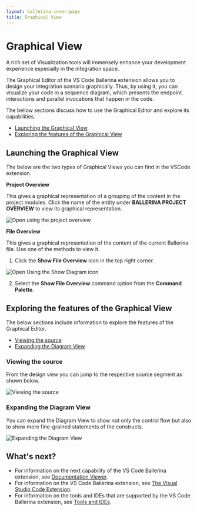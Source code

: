 ```yaml
---
layout: ballerina-inner-page
title: Graphical View
---
```


# Graphical View

A rich set of Visualization tools will immensely enhance your development experience especially in the integration space. 

The Graphical Editor of the VS Code Ballerina extension allows you to design your integration scenario graphically. Thus, by using it, you can visualize your code in a sequence diagram, which presents the endpoint interactions and parallel invocations that happen in the code. 

The bellow sections discuss how to use the Graphical Editor and explore its capabilities.

- [Launching the Graphical View](#launching-the-graphical-view)
- [Exploring the features of the Graphical View](#exploring-the-features-of-the-graphical-view)

## Launching the Graphical View

The below are the two types of Graphical Views you can find in the VSCode extension.

**Project Overview**

This gives a graphical representation of a grouping of the content in the project modules. Click the name of the entity under **BALLERINA PROJECT OVERVIEW** to view its graphical representation.

![Open using the project overview](/v1-1/learn/images/select-from-overview.gif)

**File Overview**

This gives a graphical representation of the content of the current Ballerina file. Use one of the methods to view it.

1. Click the **Show File Overview** icon in the top right corner.

![Open Using the Show Diagram icon](/v1-1/learn/images/show-diagram-icon.gif)

2. Select the **Show File Overview** command option from the **Command Palette**.

## Exploring the features of the Graphical View

The below sections include information to explore the features of the Graphical Editor.

- [Viewing the source](#viewing-the-source)
- [Expanding the Diagram View](#expanding-the-diagram-view)

### Viewing the source

From the design view you can jump to the respective source segment as shown below.

![Viewing the source](/v1-1/learn/images/jump-to-source-view.gif)

### Expanding the Diagram View

You can expand the Diagram View to show not only the control flow but also to show more fine-grained statements of the constructs.

![Expanding the Diagram View](/v1-1/learn/images/expand-diagram-view.gif)

## What's next?

 - For information on the next capability of the VS Code Ballerina extension, see [Documentation Viewer](/v1-1/learn/tools-ides/vscode-plugin/documentation-viewer).
 - For information on the VS Code Ballerina extension, see [The Visual Studio Code Extension](/v1-1/learn/tools-ides/vscode-plugin).
 - For information on the tools and IDEs that are supported by the VS Code Ballerina extension, see [Tools and IDEs](/v1-1/learn/tools-ides).